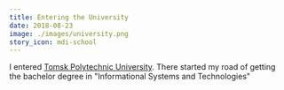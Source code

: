 ```yaml
---
title: Entering the University
date: 2018-08-23
image: ./images/university.png
story_icon: mdi-school
---
```


I entered [Tomsk Polytechnic University](https://sitetpu.ru/en). There started my road of getting the bachelor degree in "Informational Systems and Technologies"
